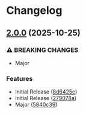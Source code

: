 # Changelog

## [2.0.0](https://github.com/HSLU-Exercise/scope-your-project-gruppe_7/compare/v1.4.1...v2.0.0) (2025-10-25)


### ⚠ BREAKING CHANGES

* Major

### Features

* Initial Release ([8d6425c](https://github.com/HSLU-Exercise/scope-your-project-gruppe_7/commit/8d6425c2b8e40dc5cf6549ed7f9aef5e7958ef26))
* Initial Release ([279078a](https://github.com/HSLU-Exercise/scope-your-project-gruppe_7/commit/279078a13d9baf63a3a66bbdb794bab6fbc623a5))
* Major ([5840c39](https://github.com/HSLU-Exercise/scope-your-project-gruppe_7/commit/5840c393e98a1e2850daeee128c6e846ee96df3d))


